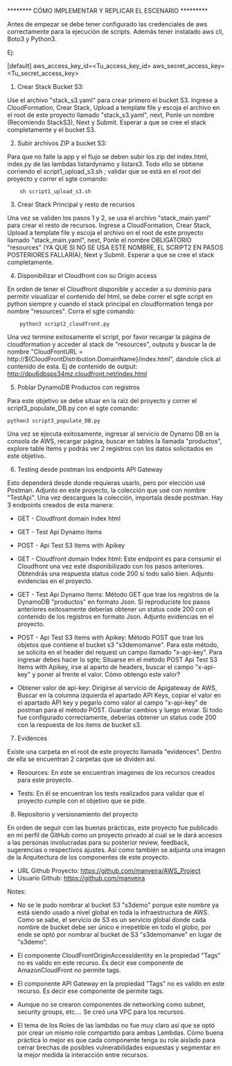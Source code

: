 ********  CÓMO IMPLEMENTAR Y REPLICAR EL ESCENARIO *********

Antes de empezar se debe tener configurado las credenciales de aws correctamente para la ejecución de scripts. Además tener instalado aws cli, Boto3 y Python3.
 
Ej: 

[default]
aws_access_key_id=<Tu_access_key_id>
aws_secret_access_key=<Tu_secret_access_key>

1. Crear Stack Bucket S3: 

Use el archivo "stack_s3.yaml" para crear primero el bucket S3. Ingrese a CloudFormation, Crear Stack, Upload a template file y escoja el archivo en el root de este proyecto llamado "stack_s3.yaml", next, Ponle un nombre (Recomiendo StackS3), Next y Submit. 
Esperar a que se cree el stack completamente y el bucket S3.


2. Subir archivos ZIP a bucket S3:

Para que no falle la app y el flujo se deben subir los zip del index.html, index.py de las lambdas listardynamo y listars3. Todo ello se obtiene corriendo el script1_upload_s3.sh ; validar que se está en el root del proyecto y correr el sgte comando:

        sh script1_upload_s3.sh


3. Crear Stack Principal y resto de recursos

Una vez se validen los pasos 1 y 2, se usa el archivo "stack_main.yaml" para crear el resto de recursos. Ingrese a CloudFormation, Crear Stack, Upload a template file y escoja el archivo en el root de este proyecto llamado "stack_main.yaml", next, Ponle el nombre OBLIGATORIO "resources" (YA QUE SI NO SE USA ESTE NOMBRE, EL SCRIPT2 EN PASOS POSTERIORES FALLARÍA), Next y Submit. 
Esperar a que se cree el stack completamente.


4. Disponibilizar el Cloudfront con su Origin access

En orden de tener el Cloudfront disponible y acceder a su dominio para permitir visualizar el contenido del html, se debe correr el sgte script en python siempre y cuando el stack principal en cloudformation tenga por nombre "resources". Corra el sgte comando: 

        python3 script2_cloudfront.py

Una vez termine exitosamente el script, por favor recargar la página de cloudformation y acceder al stack de "resources", outputs y buscar la de nombre "CloudFrontURL = http://${CloudFrontDistribution.DomainName}/index.html", dándole click al contenido de esta. Ej de contenido de output: http://dpu6dbsps34mz.cloudfront.net/index.html       
        

5. Poblar DynamoDB Productos con registros

Para este objetivo se debe situar en la raíz del proyecto y correr el script3_populate_DB.py con el sgte comando: 

    python3 script3_populate_DB.py

Una vez se ejecuta exitosamente, ingresar al servicio de Dynamo DB en la consola de AWS, recargar página, buscar en tables la llamada "productos", explore table Items y podrás ver 2 registros con los datos solicitados en este objetivo.


6. Testing desde postman los endpoints API Gateway

Esto dependerá desde donde requieras usarlo, pero por elección usé Postman. Adjunto en este proyecto, la colección que usé con nombre "TestApi". Una vez descargues la colección, importala desde postman. Hay 3 endpoints creados de esta manera:

 * GET - Cloudfront domain Index html 
 * GET - Test Api Dynamo Items
 * POST - Api Test S3 Items with Apikey

* GET - Cloudfront domain Index html: Este endpoint es para consumir el Cloudfront una vez esté disponibilizado con los pasos anteriores. Obtendrás una respuesta status code 200 si todo salió bien. Adjunto evidencias en el proyecto. 

 * GET - Test Api Dynamo Items: Método GET que trae los registros de la DynamoDB "productos" en formato Json. Si reproduciste los pasos anteriores exitosamente deberías obtener un status code 200 con el contenido de los registros en formato Json. Adjunto evidencias en el proyecto.

* POST - Api Test S3 Items with Apikey: Método POST que trae los objetos que contiene el bucket s3 "s3demomanve". Para este método, se solicita en el header del request un campo llamado "x-api-key". Para ingresar debes hacer lo sgte; Situarse en el método POST Api Test S3 Items with Apikey, irse al aparto de headers, buscar el campo "x-api-key" y poner al frente el valor. Cómo obtengo este valor?

* Obtener valor de api-key: Dirigirse al servicio de Apigateway de AWS, Buscar en la columna izquierda el apartado API Keys, copiar el valor en el apartado API key y pegarlo como valor al campo "x-api-key" de postman para el método POST. Guardar cambios y luego enviar. 
Si todo fue configurado correctamente, deberías obtener un status code 200 con la respuesta de los items de bucket s3. 


7. Evidences

Existe una carpeta en el root de este proyecto llamada "evidences". Dentro de ella se encuentran 2 carpetas que se dividen así.

 * Resources: En este se encuentran imagenes de los recursos creados para este proyecto.

 * Tests: En él se encuentran los tests realizados para validar que el proyecto cumple con el objetivo que se pide.


8. Repositorio y versionamiento del proyecto

En orden de seguir con las buenas prácticas, este proyecto fue publicado en mi perfil de GitHub como un proyecto privado al cual se le dará accesos a las personas involucradas para su posterior review, feedback, sugerencias o respectivos ajustes. Así como también se adjunta una imagen de la Arquitectura de los componentes de este proyecto.

 * URL Github Proyecto: https://github.com/manveira/AWS_Project
 * Usuario Github: https://github.com/manveira


Notes: 

* No se le pudo nombrar al bucket S3 "s3demo" porque este nombre ya está siendo usado a nivel global en toda la infraestructura de AWS. Como se sabe, el servicio de S3 es un servicio global donde cada nombre de bucket debe ser único e irrepetible en todo el globo, por ende se optó por nombrar al bucket de S3 "s3demomanve" en lugar de "s3demo". 

* El componente CloudFrontOriginAccessIdentity en la propiedad "Tags" no es valido en este recurso. Es decir ese componente de AmazonCloudFront no permite tags.

* El componente API Gateway en la propiedad "Tags" no es valido en este recurso. Es decir ese componente de permite tags.

* Aunque no se crearon componentes de networking como subnet, security groups, etc.... Se creó una VPC para los recursos.

* El tema de los Roles de las lambdas no fue muy claro así que se optó por crear un mismo role compartido para ambas Lambdas. Cómo buena práctica lo mejor es que cada componente tenga su role aislado para cerrar brechas de posibles vulnerabilidades expuestas y segmentar en la mejor medida la interacción entre recursos.                            